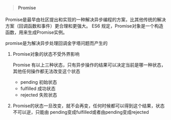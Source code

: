 > #### Promise

Promise是最早由社区提出和实现的一种解决异步编程的方案，比其他传统的解决方案（回调函数和事件）更合理和更强大。
ES6 规定，Promise对象是一个构造函数，用来生成Promise实例。

promise是为解决异步处理回调金字塔问题而产生的

1. Promise对象的状态不受外界影响
   
    Promise 有以上三种状态，只有异步操作的结果可以决定当前是哪一种状态，其他任何操作都无法改变这个状态

    - pending 初始状态
    - fulfilled 成功状态
    - rejected 失败状态
  
2. Promise的状态一旦改变，就不会再变，任何时候都可以得到这个结果，状态不可以逆，只能由 pending变成fulfilled或者由pending变成rejected
